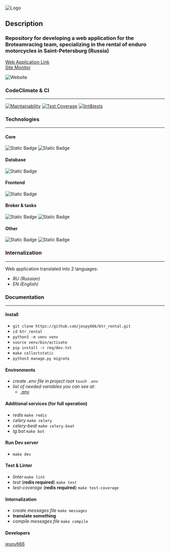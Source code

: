 ![Logo](https://i.ibb.co.com/J2nWymn/bro.png)
## Description
### Repository for developing a web application for the Broteamracing team, specializing in the rental of enduro motorcycles in Saint-Petersburg (Russia)
[Web Application Link](https://broteamracing.ru)  
[Site Monitor](https://stats.uptimerobot.com/OPGkoIHLmO)  

![Website](https://img.shields.io/website?url=https%3A%2F%2Fbroteamracing.ru%2F&up_message=available&up_color=green&down_message=down&down_color=red&label=Status)
### CodeClimate & CI
***
[![Maintainability](https://api.codeclimate.com/v1/badges/2eefa3d3a18210f244ae/maintainability)](https://codeclimate.com/github/jespy666/btr_rental/maintainability)
[![Test Coverage](https://api.codeclimate.com/v1/badges/2eefa3d3a18210f244ae/test_coverage)](https://codeclimate.com/github/jespy666/btr_rental/test_coverage)
[![lint&tests](https://github.com/jespy666/btr_rental/actions/workflows/tests&style.yml/badge.svg)](https://github.com/jespy666/btr_rental/actions/workflows/tests&style.yml)  

### Technologies  
***
#### Core
![Static Badge](https://img.shields.io/badge/Python-3.11-blue)
![Static Badge](https://img.shields.io/badge/Django-4.2.6-green)  
#### Database
![Static Badge](https://img.shields.io/badge/PostgreSQL-16.2-brown)
#### Frontend
![Static Badge](https://img.shields.io/badge/Django%20Bootstrap-5-purple)
#### Broker & tasks
![Static Badge](https://img.shields.io/badge/Redis-5.0.1-red)
![Static Badge](https://img.shields.io/badge/Celery-5.3.4-green)
#### Other
![Static Badge](https://img.shields.io/badge/Docker-25.0.2-blue)
![Static Badge](https://img.shields.io/badge/Aiogram-3.3.0-cyan)
### Internalization
***
Web application translated into 2 languages:
+ *RU (Russian)*
+ *EN (English)*
### Documentation
***
#### Install
- `git clone https://github.com/jespy666/btr_rental.git`
- `cd btr_rental`
- `python3 -m venv venv`
- `source venv/bin/activate`
- `pip install -r req/dev.txt` 
- `make collectstatic`
- `python3 manage.py migrate`
#### Environments
- *create .env file in project root* `touch .env`
- *list of needed variables you can see at:*
    - [.env](https://github.com/jespy666/btr_rental/blob/main/.envexample)
#### Additional services (for full operation)  
 - *redis* `make redis`
 - *celery* `make celery`
 - *celery-beat* `make celery-beat`
 - *tg bot* `make bot`
#### Run Dev server  
- `make dev`
#### Test & Linter
- *linter* `make lint`
- *test* (**redis required**) `make test`
- *test-coverage* (**redis required**) `make test-coverage`
#### Internalization
- *create messages file* `make messages`
- **translate something**
- *compile messages file* `make compile`
#### Developers
[jespy666](https://github.com/jespy666)



